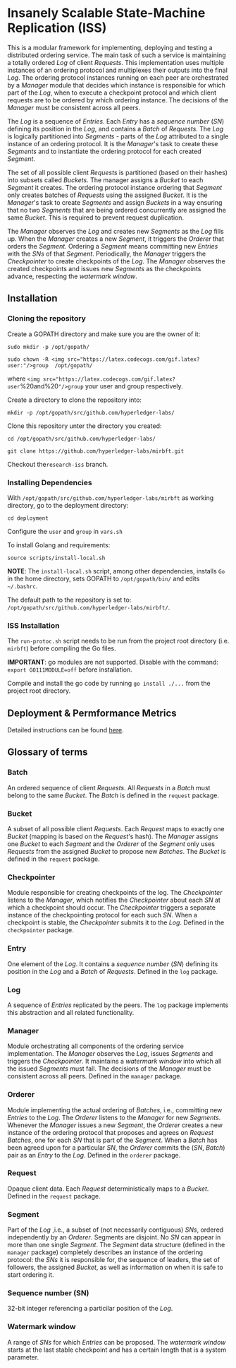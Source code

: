 # Insanely Scalable State-Machine Replication (ISS)
  
This is a modular framework for implementing, deploying and testing a distributed ordering service.
The main task of such a service is maintaining a totally ordered _Log_ of client _Requests_.
This implementation uses multiple instances of an ordering protocol and multiplexes their outputs into the final _Log_.
The ordering protocol instances running on each peer are orchestrated by a _Manager_ module that decides which instance
is responsible for which part of the _Log_, when to execute a checkpoint protocol and which client requests are to be
ordered by which ordering instance. The decisions of the _Manager_ must be consistent across all peers.
  
The _Log_ is a sequence of _Entries_. Each _Entry_ has a _sequence number_ (_SN_) defining its position in the _Log_,
and contains a _Batch_ of _Requests_.
The _Log_ is logically partitioned into _Segments_ - parts of the _Log_ attributed to a single instance of an ordering
protocol. It is the _Manager_'s task to create these _Segments_ and to instantiate the ordering protocol for each
created _Segment_.
  
The set of all possible client _Requests_ is partitioned (based on their hashes) into subsets called _Buckets_.
The manager assigns a _Bucket_ to each _Segment_ it creates. The ordering protocol instance ordering that _Segment_
only creates batches of _Requests_ using the assigned _Bucket_. It is the _Manager_'s task to create _Segments_ and
assign _Buckets_ in a way ensuring that no two _Segments_ that are being ordered concurrently are assigned the same
_Bucket_. This is required to prevent request duplication.
  
The _Manager_ observes the _Log_ and creates new _Segments_ as the _Log_ fills up.
When the _Manager_ creates a new _Segment_, it triggers the _Orderer_ that orders the _Segment_.
Ordering a _Segment_ means committing new _Entries_ with the _SNs_ of that _Segment_.
Periodically, the _Manager_ triggers the _Checkpointer_ to create checkpoints of the _Log_.
The _Manager_ observes the created checkpoints and issues new _Segments_ as the checkpoints advance, respecting the
_watermark window_.
  
  
## Installation
### Cloning the repository
Create a GOPATH directory and make sure you are the owner of it:
  
`sudo mkdir -p /opt/gopath/`
  
`sudo chown -R <img src="https://latex.codecogs.com/gif.latex?user:"/>group  /opt/gopath/`
  
where `<img src="https://latex.codecogs.com/gif.latex?user`%20and%20`"/>group` your user and group respectively.
  
Create a directory to clone the repository into:
  
`mkdir -p /opt/gopath/src/github.com/hyperledger-labs/`
  
Clone this repository unter the directory you created:
  
`cd /opt/gopath/src/github.com/hyperledger-labs/`
  
`git clone https://github.com/hyperledger-labs/mirbft.git`
  
Checkout the`research-iss` branch.
  
### Installing Dependencies
With `/opt/gopath/src/github.com/hyperledger-labs/mirbft` as working directory, go to the deployment directory:
  
`cd deployment`
  
Configure the `user` and `group` in `vars.sh`
  
To install Golang and requirements: 
  
`source scripts/install-local.sh`
  
**NOTE**: The `install-local.sh` script, among other dependencies, installs `Go` in the home directory, sets GOPATH to `/opt/gopath/bin/` and edits `~/.bashrc`.
  
The default path to the repository is set to: `/opt/gopath/src/github.com/hyperledger-labs/mirbft/`.
  
  
### ISS Installation
The `run-protoc.sh` script needs to be run from the project root directory (i.e. `mirbft`) before compiling the Go
files. 
  
**IMPORTANT**: go modules are not supported. Disable with the command: `export GO111MODULE=off` before installation.
  
Compile and install the go code by running `go install ./...` from the project root directory.
  
  
## Deployment & Permformance Metrics
Detailed instructions can be found  [here](https://github.com/hyperledger-labs/mirbft/tree/research-iss/deployment ).
  
  
## Glossary of terms 
  
### Batch
An ordered sequence of client _Requests_. All _Requests_ in a _Batch_ must belong to the same _Bucket_. The _Batch_ is
defined in the `request` package.
  
### Bucket
A subset of all possible client _Requests_. Each _Request_ maps to exactly one _Bucket_ (mapping is based on the
_Request_'s hash). The _Manager_ assigns one _Bucket_ to each _Segment_ and the _Orderer_ of the _Segment_ only uses
_Requests_ from the assigned _Bucket_ to propose new _Batches_. The _Bucket_ is defined in the `request` package.
  
### Checkpointer
Module responsible for creating checkpoints of the log. The _Checkpointer_ listens to the _Manager_, which notifies the
_Checkpointer_ about each _SN_ at which a checkpoint should occur. The _Checkpointer_ triggers a separate instance of
the checkpointing protocol for each such _SN_. When a checkpoint is stable, the _Checkpointer_ submits it to the _Log_.
Defined in the `checkpointer` package.
  
### Entry
One element of the _Log_. It contains a _sequence number_ (_SN_) defining its position in the _Log_ and a _Batch_ of
_Requests_. Defined in the `log` package.
  
### Log
A sequence of _Entries_ replicated by the peers. The `log` package implements this abstraction and all related
functionality.
  
### Manager
Module orchestrating all components of the ordering service implementation. The _Manager_ observes the _Log_, issues
_Segments_ and triggers the _Checkpointer_. It maintains a _watermark window_ into which all the issued _Segments_ must
fall. The decisions of the _Manager_ must be consistent across all peers. Defined in the `manager` package.
  
### Orderer
Module implementing the actual ordering of _Batches_, i.e., committing new _Entries_ to the _Log_.
The _Orderer_ listens to the _Manager_ for new _Segments_. Whenever the _Manager_ issues a new _Segment_, the _Orderer_
creates a new instance of the ordering protocol that proposes and agrees on _Request_ _Batches_, one for each _SN_ that
is part of the _Segment_. When a _Batch_ has been agreed upon for a particular _SN_, the _Orderer_ commits the
(_SN_, _Batch_) pair as an _Entry_ to the _Log_. Defined in the `orderer` package.
  
### Request
Opaque client data. Each _Request_ deterministically maps to a _Bucket_. Defined in the `request` package.
  
### Segment
Part of the _Log_ ,i.e., a subset of (not necessarily contiguous) _SNs_, ordered independently by an _Orderer_.
Segments are disjoint. No _SN_ can appear in more than one single _Segment_. The _Segment_ data structure (defined in
the `manager` package) completely describes an instance of the ordering protocol: the _SNs_ it is responsible for, the
sequence of leaders, the set of followers, the assigned _Bucket_, as well as information on when it is safe to start
ordering it.
  
### Sequence number (SN)
32-bit integer referencing a particilar position of the _Log_.
  
### Watermark window
A range of _SNs_ for which _Entries_ can be proposed. The _watermark window_ starts at the last stable checkpoint and
has a certain length that is a system parameter.
  
  